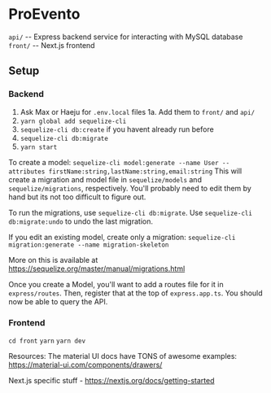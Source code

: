 # ProEvento

`api/` -- Express backend service for interacting with MySQL database
`front/` -- Next.js frontend

## Setup

### Backend
1. Ask Max or Haeju for `.env.local` files
    1a. Add them to `front/` and `api/`
2. `yarn global add sequelize-cli`
3. `sequelize-cli db:create` if you havent already run before
4. `sequelize-cli db:migrate`
5. `yarn start`

To create a model:
`sequelize-cli model:generate --name User --attributes firstName:string,lastName:string,email:string`
This will create a migration and model file in `sequelize/models` and `sequelize/migrations`, respectively. 
You'll probably need to edit them by hand but its not too difficult to figure out.

To run the migrations, use `sequelize-cli db:migrate`. Use `sequelize-cli db:migrate:undo` to undo the last migration.

If you edit an existing model, create only a migration:
`sequelize-cli migration:generate --name migration-skeleton`

More on this is available at https://sequelize.org/master/manual/migrations.html

Once you create a Model, you'll want to add a routes file for it in `express/routes`. Then, register that at the top of `express.app.ts`. You should now be able to query the API.
### Frontend
`cd front`
`yarn`
`yarn dev`

Resources:
The material UI docs have TONS of awesome examples: https://material-ui.com/components/drawers/

Next.js specific stuff - https://nextjs.org/docs/getting-started
